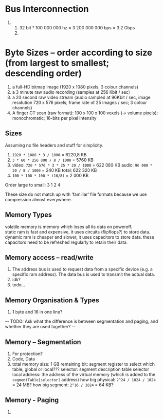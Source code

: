 # Bus Interconnection

1.  1. 32 bit \* 100 000 000 hz = 3 200 000 000 bps = 3.2 Gbps
    2.

# Byte Sizes – order according to size (from largest to smallest; descending order)

1. a full-HD bitmap image (1920 x 1080 pixels, 3 colour channels)
2. a 3 minute raw audio recording (samples at 256 Kbit / sec)
3. a 20 second raw video stream (audio sampled at 96Kbit / sec, image resolution 720 x 576
   pixels; frame rate of 25 images / sec; 3 colour channels)
4. A finger CT scan (raw format): 100 x 100 x 100 voxels (→ volume pixels); monochromatic; 16-bits per pixel intensity

## Sizes

Assuming no file headers and stuff for simplicity.

1. `1920 * 1080 * 3 / 1000` = 6220,8 KB
2. `3 * 60 * 256 000 / 8 / 1000` = 5760 KB
3. video: `720 * 576 * 3 * 25 * 20 / 1000` = 622 080 KB
   audio: `96 000 * 20 / 8 / 1000` = 240 KB
   total: 622 320 KB
4. `100 * 100 * 100 * (16/8)` = 2 000 KB

Order large to small: 3 1 2 4

These size do not match up with 'familiar' file formats because we use compression almost everywhere.

## Memory Types

volatile memory is memory which loses all its data on poweroff.  
static ram is fast and expensive, it uses circuits (flipflops?) to store data.  
dynamic ram is cheaper and slower, it uses capacitors to store data. these capacitors need to be refreshed regularly to retain their data.

## Memory access – read/write

1. The address bus is used to request data from a specific device (e.g. a specific ram address). The data bus is used to transmit the actual data.
2. idk?
3. todo...

## Memory Organisation & Types

1. 1 byte and 16 in one line?

-- TODO: Ask what the difference is between segmentation and paging, and whether they are used together? --

## Memory – Segmentation

1. For protection?
2. Code, Data
3. total memory size: 1 GB
   remaining bit: segment register to select which table, global or local???
   selector: segment description table selector
   local address: the address of the virtual memory (which is added to the `segmentTable[selector]` address)
   how big physical: `2^24 / 1024 / 1024` = 24 MB?
   how big segment: `2^16 / 1024` = 64 KB?

## Memory - Paging

1. 

